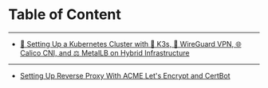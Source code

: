 # Table of Content

---

- [🚀 Setting Up a Kubernetes Cluster with 🦾 K3s, 🔐 WireGuard VPN, 🌐 Calico CNI, and ⚖️ MetalLB on Hybrid Infrastructure](./k3s-with-wireguard/1.introduction.md)

---

- [Setting Up Reverse Proxy With ACME Let's Encrypt and CertBot]()